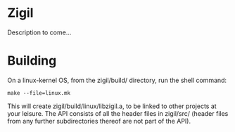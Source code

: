 # Zigil

Description to come...

# Building
On a linux-kernel OS, from the zigil/build/ directory, run the shell command:

```Shell
make --file=linux.mk
```

This will create zigil/build/linux/libzigil.a, to be linked to other projects at your leisure. The API consists of all the header files in zigil/src/ (header files from any further subdirectories thereof are not part of the API).
